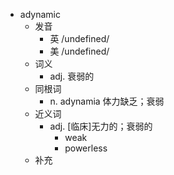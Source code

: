 - adynamic
  - 发音
    - 英 /undefined/
    - 美 /undefined/
  - 词义
    - adj. 衰弱的
  - 同根词
    - n. adynamia 体力缺乏；衰弱
  - 近义词
    - adj. [临床]无力的；衰弱的
      - weak
      - powerless
  - 补充